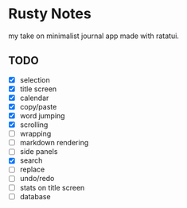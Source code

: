 # Rusty Notes
my take on minimalist journal app made with ratatui.
## TODO
- [x] selection
- [x] title screen
- [x] calendar
- [x] copy/paste
- [x] word jumping
- [x] scrolling
- [ ] wrapping
- [ ] markdown rendering
- [ ] side panels
- [x] search
- [ ] replace
- [ ] undo/redo
- [ ] stats on title screen
- [ ] database
